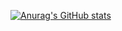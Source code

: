 [![Anurag's GitHub stats](https://github-readme-stats.vercel.app/api?username=aleksanderkoder)](https://github.com/anuraghazra/github-readme-stats)
